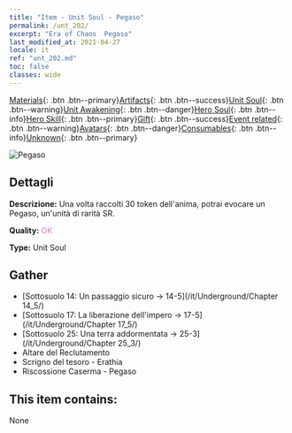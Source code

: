 ```yaml
---
title: "Item - Unit Soul - Pegaso"
permalink: /unt_202/
excerpt: "Era of Chaos  Pegaso"
last_modified_at: 2021-04-27
locale: it
ref: "unt_202.md"
toc: false
classes: wide
---
```

 [Materials](/ItemsIT/){: .btn .btn--primary}[Artifacts](/ItemsIT/Artifacts/){: .btn .btn--success}[Unit Soul](/ItemsIT/UnitSoul/){: .btn .btn--warning}[Unit Awakening](/ItemsIT/UnitAwakening/){: .btn .btn--danger}[Hero Soul](/ItemsIT/HeroSoul/){: .btn .btn--info}[Hero Skill](/ItemsIT/HeroSkill/){: .btn .btn--primary}[Gift](/ItemsIT/Gift/){: .btn .btn--success}[Event related](/ItemsIT/Events/){: .btn .btn--warning}[Avatars](/ItemsIT/Avatars/){: .btn .btn--danger}[Consumables](/ItemsIT/Consumables/){: .btn .btn--info}[Unknown](/ItemsIT/Unknown/){: .btn .btn--primary}

 ![Pegaso](/images/u/ti_feima.jpg)

## Dettagli
 **Descrizione:** Una volta raccolti 30 token dell'anima, potrai evocare un Pegaso, un'unità di rarità SR.

 **Quality:** <span style="color: #DA70D6">OK</span>

 **Type:** Unit Soul

## Gather

*    [Sottosuolo 14: Un passaggio sicuro -> 14-5](/it/Underground/Chapter 14_5/) 
*    [Sottosuolo 17: La liberazione dell'impero -> 17-5](/it/Underground/Chapter 17_5/) 
*    [Sottosuolo 25: Una terra addormentata -> 25-3](/it/Underground/Chapter 25_3/) 
*    Altare del Reclutamento 
*    Scrigno del tesoro - Erathia 
*    Riscossione Caserma - Pegaso 

## This item contains:

  None

